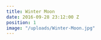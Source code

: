 ```yaml
---
title: Winter Moon
date: 2016-09-28 23:12:00 Z
position: 1
image: "/uploads/Winter-Moon.jpg"
---
```


